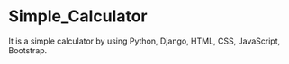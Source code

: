 # Simple_Calculator
It is a simple calculator by using Python, Django, HTML, CSS, JavaScript, Bootstrap.
